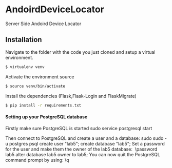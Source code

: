 # AndoirdDeviceLocator
Server Side Andoird Device Locator

## Installation
Navigate to the folder with the code you just cloned and setup a virtual environment.
```sh
$ virtualenv venv 
```

Activate the environment source 
```sh
$ source venv/bin/activate 
```
Install the dependencies (Flask,Flask-Login and FlaskMigrate)

```sh
$ pip install -r requirements.txt 
```
#### Setting up your PostgreSQL database 

Firstly make sure PostgreSQL is started 
sudo service postgresql start 

Then connect to PostgreSQL and create a user and a database: 
sudo sudo -u postgres psql create user "lab5"; create database "lab5"; 
Set a password for the user and make them the owner of the lab5 database: 
\password lab5 alter database lab5 owner to lab5; 
You can now quit the PostgreSQL command prompt by using: 
\q

